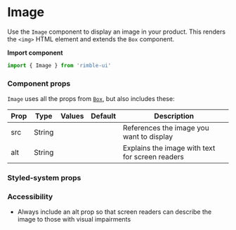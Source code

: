 # Image

Use the `Image` component to display an image in your product. This renders the `<img>` HTML element and extends the `Box` component.

**Import component**
```jsx
import { Image } from 'rimble-ui'
```

<!-- STORY -->

### Component props
`Image` uses all the props from [`Box`](https://consensys.github.io/rimble-ui/?path=/story/layout--box), but also includes these:

| Prop      | Type    | Values                                                           | Default | Description                                                                                                     |
| --------- | ------- | ---------------------------------------------------------------- | ------- | --------------------------------------------------------------------------------------------------------------- |
| src      | String  |                                              |   | References the image you want to display
| alt | String | | | Explains the image with text for screen readers               


### Styled-system props

### Accessibility
- Always include an alt prop so that screen readers can describe the image to those with visual impairments
